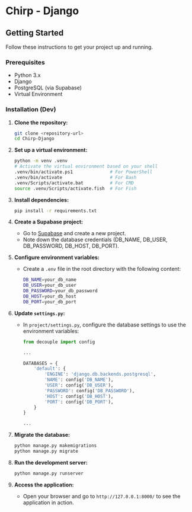 # Chirp - Django

## Getting Started

Follow these instructions to get your project up and running.

### Prerequisites

- Python 3.x
- Django
- PostgreSQL (via Supabase)
- Virtual Environment

### Installation (Dev)

1. **Clone the repository:**

   ```bash
   git clone <repository-url>
   cd Chirp-Django
   ```

2. **Set up a virtual environment:**

   ```bash
   python -m venv .venv
   # Activate the virtual environment based on your shell
   .venv/bin/activate.ps1              # For PowerShell
   .venv/bin/activate                  # For Bash
   .venv/Scripts/activate.bat          # For CMD
   source .venv/Scripts/activate.fish  # For Fish
   ```

3. **Install dependencies:**

   ```bash
   pip install -r requirements.txt
   ```

4. **Create a Supabase project:**

   - Go to [Supabase](https://supabase.io/) and create a new project.
   - Note down the database credentials (DB_NAME, DB_USER, DB_PASSWORD, DB_HOST, DB_PORT).

5. **Configure environment variables:**

   - Create a `.env` file in the root directory with the following content:

     ```bash
     DB_NAME=your_db_name
     DB_USER=your_db_user
     DB_PASSWORD=your_db_password
     DB_HOST=your_db_host
     DB_PORT=your_db_port
     ```

6. **Update `settings.py`:**

   - In `project/settings.py`, configure the database settings to use the environment variables:

     ```python
     from decouple import config

     ...

     DATABASES = {
         'default': {
             'ENGINE': 'django.db.backends.postgresql',
             'NAME': config('DB_NAME'),
             'USER': config('DB_USER'),
             'PASSWORD': config('DB_PASSWORD'),
             'HOST': config('DB_HOST'),
             'PORT': config('DB_PORT'),
         }
     }

     ...
     ```

7. **Migrate the database:**

   ```bash
   python manage.py makemigrations
   python manage.py migrate
   ```

8. **Run the development server:**

   ```bash
   python manage.py runserver
   ```

9. **Access the application:**

   - Open your browser and go to `http://127.0.0.1:8000/` to see the application in action.
